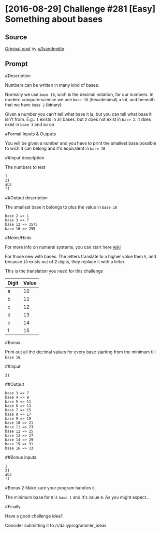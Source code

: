 # [2016-08-29] Challenge #281 [Easy] Something about bases

## Source

[Original post](https://old.reddit.com/r/dailyprogrammer/comments/504rdh/20160829_challenge_281_easy_something_about_bases/) by [u/fvandepitte](https://old.reddit.com/user/fvandepitte)

## Prompt

#Description

Numbers can be written in many kind of bases.

Normally we use `base 10`, wich is the decimal notation, for our numbers. In modern computerscience we use `base 16` (hexadecimal) a lot, and beneath that we have `base 2` (binary).

Given a number you can't tell what base it is, but you can tell what base it isn't from. E.g.: `1` exists in all bases, but `2` does not exist in `base 2`. It does exist in `base 3` and so on.

#Formal Inputs & Outputs

You will be given a number and you have to print the smallest base possible to wich it can belong and it's equivalent in `base 10`

##Input description

The numbers to test

    1
    21
    ab3
    ff

##Output description

The smallest base it belongs to plus the value in `base 10`

    base 2 => 1
    base 3 => 7
    base 12 => 1575
    base 16 => 255

#Notes/Hints

For more info on numeral systems, you can start here [wiki](https://en.wikipedia.org/wiki/Numeral_system)

For those new with bases. The letters translate to a higher value then `9`, and because `10` exists out of 2 digits, they replace it with a letter.

This is the translation you need for this challenge

Digit | Value
---|---
a | 10
b | 11
c | 12
d | 13
e | 14
f | 15


#Bonus

Print out all the decimal values for every base starting from the minimum till `base 16`.

##Input

    21

##Output

    base 3 => 7
    base 4 => 9
    base 5 => 11
    base 6 => 13
    base 7 => 15
    base 8 => 17
    base 9 => 19
    base 10 => 21
    base 11 => 23
    base 12 => 25
    base 13 => 27
    base 14 => 29
    base 15 => 31
    base 16 => 33


##Bonus inputs:

    1
    21
    ab3
    ff

#Bonus 2
Make sure your program handles `0`.

The minimum base for `0` is `base 1` and it's value `0`. As you might expect...

#Finally

Have a good challenge idea?

Consider submitting it to /r/dailyprogrammer_ideas
